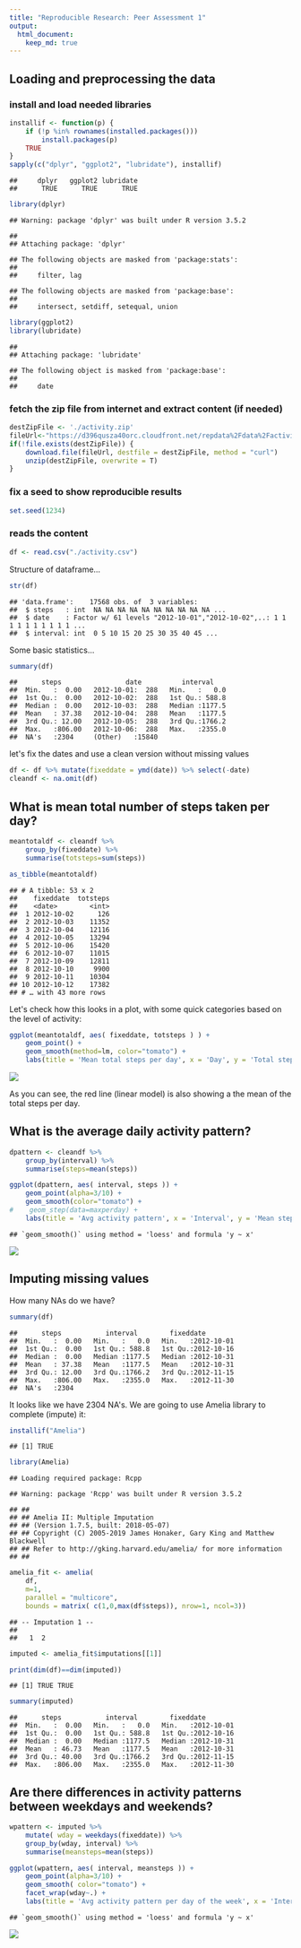 ```yaml
---
title: "Reproducible Research: Peer Assessment 1"
output: 
  html_document:
    keep_md: true
---
```



## Loading and preprocessing the data

### install and load needed libraries

```r
installif <- function(p) {
    if (!p %in% rownames(installed.packages()))
        install.packages(p)
    TRUE
}
sapply(c("dplyr", "ggplot2", "lubridate"), installif)
```

```
##     dplyr   ggplot2 lubridate 
##      TRUE      TRUE      TRUE
```

```r
library(dplyr)
```

```
## Warning: package 'dplyr' was built under R version 3.5.2
```

```
## 
## Attaching package: 'dplyr'
```

```
## The following objects are masked from 'package:stats':
## 
##     filter, lag
```

```
## The following objects are masked from 'package:base':
## 
##     intersect, setdiff, setequal, union
```

```r
library(ggplot2)
library(lubridate)
```

```
## 
## Attaching package: 'lubridate'
```

```
## The following object is masked from 'package:base':
## 
##     date
```

### fetch the zip file from internet and extract content (if needed)


```r
destZipFile <- './activity.zip'
fileUrl<-"https://d396qusza40orc.cloudfront.net/repdata%2Fdata%2Factivity.zip"
if(!file.exists(destZipFile)) {
    download.file(fileUrl, destfile = destZipFile, method = "curl")
    unzip(destZipFile, overwrite = T)
}
```

### fix a seed to show reproducible results

```r
set.seed(1234)
```

### reads the content

```r
df <- read.csv("./activity.csv")
```

Structure of dataframe...

```r
str(df)
```

```
## 'data.frame':	17568 obs. of  3 variables:
##  $ steps   : int  NA NA NA NA NA NA NA NA NA NA ...
##  $ date    : Factor w/ 61 levels "2012-10-01","2012-10-02",..: 1 1 1 1 1 1 1 1 1 1 ...
##  $ interval: int  0 5 10 15 20 25 30 35 40 45 ...
```
Some basic statistics...

```r
summary(df)
```

```
##      steps                date          interval     
##  Min.   :  0.00   2012-10-01:  288   Min.   :   0.0  
##  1st Qu.:  0.00   2012-10-02:  288   1st Qu.: 588.8  
##  Median :  0.00   2012-10-03:  288   Median :1177.5  
##  Mean   : 37.38   2012-10-04:  288   Mean   :1177.5  
##  3rd Qu.: 12.00   2012-10-05:  288   3rd Qu.:1766.2  
##  Max.   :806.00   2012-10-06:  288   Max.   :2355.0  
##  NA's   :2304     (Other)   :15840
```

let's fix the dates and use a clean version without missing values

```r
df <- df %>% mutate(fixeddate = ymd(date)) %>% select(-date)
cleandf <- na.omit(df)
```

## What is mean total number of steps taken per day?

```r
meantotaldf <- cleandf %>% 
    group_by(fixeddate) %>% 
    summarise(totsteps=sum(steps))

as_tibble(meantotaldf)
```

```
## # A tibble: 53 x 2
##    fixeddate  totsteps
##    <date>        <int>
##  1 2012-10-02      126
##  2 2012-10-03    11352
##  3 2012-10-04    12116
##  4 2012-10-05    13294
##  5 2012-10-06    15420
##  6 2012-10-07    11015
##  7 2012-10-09    12811
##  8 2012-10-10     9900
##  9 2012-10-11    10304
## 10 2012-10-12    17382
## # … with 43 more rows
```
Let's check how this looks in a plot, with some quick categories based on the level of activity:

```r
ggplot(meantotaldf, aes( fixeddate, totsteps ) ) + 
    geom_point() + 
    geom_smooth(method=lm, color="tomato") +
    labs(title = 'Mean total steps per day', x = 'Day', y = 'Total steps') 
```

![](PA1_template_files/figure-html/totstepsday-1.png)<!-- -->

As you can see, the red line (linear model) is also showing a the mean of the total steps per day.

## What is the average daily activity pattern?


```r
dpattern <- cleandf %>% 
    group_by(interval) %>% 
    summarise(steps=mean(steps))

ggplot(dpattern, aes( interval, steps )) + 
    geom_point(alpha=3/10) + 
    geom_smooth(color="tomato") +
#    geom_step(data=maxperday) +
    labs(title = 'Avg activity pattern', x = 'Interval', y = 'Mean steps') 
```

```
## `geom_smooth()` using method = 'loess' and formula 'y ~ x'
```

![](PA1_template_files/figure-html/avgdaypattern-1.png)<!-- -->

## Imputing missing values

How many NAs do we have?

```r
summary(df)
```

```
##      steps           interval        fixeddate         
##  Min.   :  0.00   Min.   :   0.0   Min.   :2012-10-01  
##  1st Qu.:  0.00   1st Qu.: 588.8   1st Qu.:2012-10-16  
##  Median :  0.00   Median :1177.5   Median :2012-10-31  
##  Mean   : 37.38   Mean   :1177.5   Mean   :2012-10-31  
##  3rd Qu.: 12.00   3rd Qu.:1766.2   3rd Qu.:2012-11-15  
##  Max.   :806.00   Max.   :2355.0   Max.   :2012-11-30  
##  NA's   :2304
```
It looks like we have 2304 NA's. We are going to use Amelia library to complete (impute) it:

```r
installif("Amelia")
```

```
## [1] TRUE
```

```r
library(Amelia)
```

```
## Loading required package: Rcpp
```

```
## Warning: package 'Rcpp' was built under R version 3.5.2
```

```
## ## 
## ## Amelia II: Multiple Imputation
## ## (Version 1.7.5, built: 2018-05-07)
## ## Copyright (C) 2005-2019 James Honaker, Gary King and Matthew Blackwell
## ## Refer to http://gking.harvard.edu/amelia/ for more information
## ##
```

```r
amelia_fit <- amelia(
    df, 
    m=1, 
    parallel = "multicore", 
    bounds = matrix( c(1,0,max(df$steps)), nrow=1, ncol=3))
```

```
## -- Imputation 1 --
## 
##   1  2
```

```r
imputed <- amelia_fit$imputations[[1]]

print(dim(df)==dim(imputed))
```

```
## [1] TRUE TRUE
```

```r
summary(imputed)
```

```
##      steps           interval        fixeddate         
##  Min.   :  0.00   Min.   :   0.0   Min.   :2012-10-01  
##  1st Qu.:  0.00   1st Qu.: 588.8   1st Qu.:2012-10-16  
##  Median :  0.00   Median :1177.5   Median :2012-10-31  
##  Mean   : 46.73   Mean   :1177.5   Mean   :2012-10-31  
##  3rd Qu.: 40.00   3rd Qu.:1766.2   3rd Qu.:2012-11-15  
##  Max.   :806.00   Max.   :2355.0   Max.   :2012-11-30
```

## Are there differences in activity patterns between weekdays and weekends?


```r
wpattern <- imputed %>% 
    mutate( wday = weekdays(fixeddate)) %>%
    group_by(wday, interval) %>% 
    summarise(meansteps=mean(steps))

ggplot(wpattern, aes( interval, meansteps )) + 
    geom_point(alpha=3/10) + 
    geom_smooth( color="tomato") +
    facet_wrap(wday~.) +
    labs(title = 'Avg activity pattern per day of the week', x = 'Interval', y = 'Mean steps') 
```

```
## `geom_smooth()` using method = 'loess' and formula 'y ~ x'
```

![](PA1_template_files/figure-html/avgweekpattern-1.png)<!-- -->
